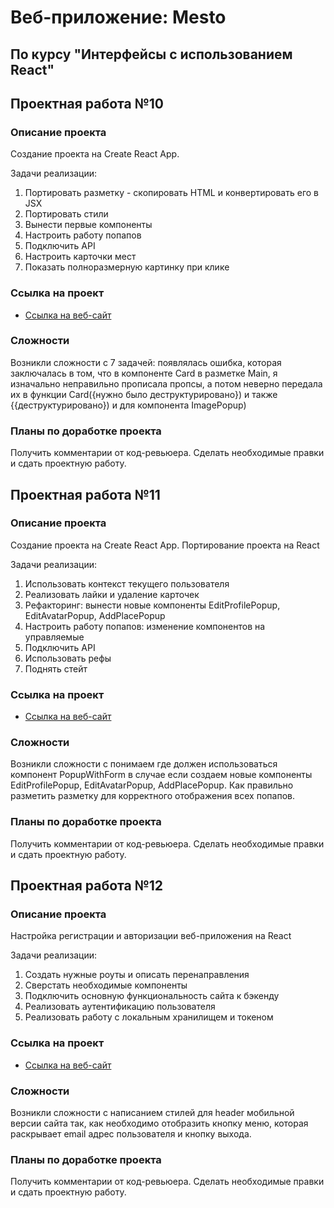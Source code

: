 # Веб-приложение: Mesto

По курсу "Интерфейсы с использованием React"
---

## Проектная работа №10

### Описание проекта
Создание проекта на Create React App.

Задачи реализации:

1. Портировать разметку - скопировать HTML и конвертировать его в JSX
2. Портировать стили
3. Вынести первые компоненты
4. Настроить работу попапов
5. Подключить API
6. Настроить карточки мест
7. Показать полноразмерную картинку при клике

### Ссылка на проект
* [Ссылка на веб-сайт](https://margarita-tsaruk.github.io/mesto-react/)

### Сложности
Возникли сложности с 7 задачей: появлялась ошибка, которая заключалась в том, что в компоненте Card в разметке Main, я изначально неправильно прописала пропсы, а потом неверно передала их в функции Card({нужно было деструктурировано}) и также {{деструктурировано}) и для компонента ImagePopup)

### Планы по доработке проекта
Получить комментарии от код-ревьюера. Сделать необходимые правки и сдать проектную работу.

## Проектная работа №11

### Описание проекта
Создание проекта на Create React App. Портирование проекта на React

Задачи реализации:

1. Использовать контекст текущего пользователя
2. Реализовать лайки и удаление карточек
3. Рефакторинг: вынести новые компоненты EditProfilePopup, EditAvatarPopup, AddPlacePopup
4. Настроить работу попапов: изменение компонентов на управляемые
5. Подключить API
6. Использовать рефы
7. Поднять стейт

### Ссылка на проект
* [Ссылка на веб-сайт](https://margarita-tsaruk.github.io/mesto-react/)

### Сложности
Возникли сложности с понимаем где должен использоваться компонент PopupWithForm в случае если создаем новые компоненты EditProfilePopup, EditAvatarPopup, AddPlacePopup. Как правильно разметить разметку для корректного отображения всех попапов.

### Планы по доработке проекта
Получить комментарии от код-ревьюера. Сделать необходимые правки и сдать проектную работу.

## Проектная работа №12

### Описание проекта
Настройка регистрации и авторизации веб-приложения на React

Задачи реализации:

1. Создать нужные роуты и описать перенаправления
2. Сверстать необходимые компоненты
3. Подключить основную функциональность сайта к бэкенду
4. Реализовать аутентификацию пользователя
5. Реализовать работу с локальным хранилищем и токеном

### Ссылка на проект
* [Ссылка на веб-сайт](https://margarita-tsaruk.github.io/react-mesto-auth/)

### Сложности
Возникли сложности с написанием стилей для header мобильной версии сайта так, как необходимо отобразить кнопку меню, которая раскрывает email адрес пользователя и кнопку выхода.
### Планы по доработке проекта
Получить комментарии от код-ревьюера. Сделать необходимые правки и сдать проектную работу.